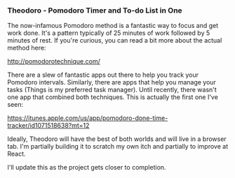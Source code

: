 ### Theodoro - Pomodoro Timer and To-do List in One

The now-infamous Pomodoro method is a fantastic way to focus and get work done. It's a pattern typically of 25 minutes of work followed by 5 minutes of rest. If you're curious, you can read a bit more about the actual method here:

http://pomodorotechnique.com/

There are a slew of fantastic apps out there to help you track your Pomodoro intervals. Similarly, there are apps that help you manage your tasks (Things is my preferred task manager). Until recently, there wasn't one app that combined both techniques. This is actually the first one I've seen:

https://itunes.apple.com/us/app/pomodoro-done-time-tracker/id1071518638?mt=12

Ideally, Theodoro will have the best of both worlds and will live in a browser tab. I'm partially building it to scratch my own itch and partially to improve at React.

I'll update this as the project gets closer to completion.
